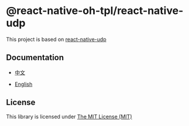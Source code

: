 # @react-native-oh-tpl/react-native-udp

This project is based on [react-native-udp](https://github.com/tradle/react-native-udp)

## Documentation

- [中文](https://gitee.com/react-native-oh-library/usage-docs/blob/master/zh-cn/react-native-udp.md)

- [English](https://gitee.com/react-native-oh-library/usage-docs/blob/master/en/react-native-udp.md)

## License

This library is licensed under [The MIT License (MIT)](https://github.com/tradle/react-native-udp/blob/master/LICENSE)

